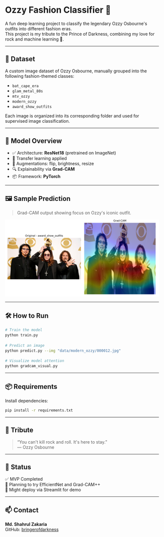 # Ozzy Fashion Classifier 🎸

A fun deep learning project to classify the legendary Ozzy Osbourne's outfits into different fashion eras.  
This project is my tribute to the Prince of Darkness, combining my love for rock and machine learning 🤘.

---

## 📂 Dataset

A custom image dataset of Ozzy Osbourne, manually grouped into the following fashion-themed classes:

- `bat_cape_era`
- `glam_metal_80s`
- `mtv_ozzy`
- `modern_ozzy`
- `award_show_outfits`

Each image is organized into its corresponding folder and used for supervised image classification.

---

## 🧠 Model Overview

- ✅ Architecture: **ResNet18** (pretrained on ImageNet)
- 🔁 Transfer learning applied
- 🔄 Augmentations: flip, brightness, resize
- 🔍 Explainability via **Grad-CAM**
- 📦 Framework: **PyTorch**

---

## 🖼️ Sample Prediction

> Grad-CAM output showing focus on Ozzy's iconic outfit.

![GradCAM Result](gradcam_result.png)

---

## 🛠️ How to Run

```bash
# Train the model
python train.py

# Predict an image
python predict.py --img "data/modern_ozzy/000012.jpg"

# Visualize model attention
python gradcam_visual.py
```

---

## 📦 Requirements

Install dependencies:

```bash
pip install -r requirements.txt
```

---

## 🤘 Tribute

> “You can't kill rock and roll. It's here to stay.”  
> — Ozzy Osbourne

---

## 🧪 Status

✅ MVP Completed  
🚀 Planning to try EfficientNet and Grad-CAM++  
🎯 Might deploy via Streamlit for demo

---

## 📫 Contact

**Md. Shahrul Zakaria**  
GitHub: [bringerofdarkness](https://github.com/bringerofdarkness)